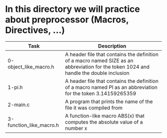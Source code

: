 # In this directory we will practice about preprocessor (Macros, Directives, ...)
| Task			 | Description																  |
| ---------------------- | -------------------------------------------------------------------------------------------------------------------------------------- |
| 0-object_like_macro.h  | A header file that contains the definition of a macro named SIZE as an abbreviation for the token 1024 and handle the double inclusion |
| 1-pi.h		 | A header file that contains the definition of a macro named PI as an abbreviation for the token 3.14159265359 			  |
| 2-main.c		 | A program that prints the name of the file it was compiled from									  |
| 3-function_like_macro.h| A function-like macro ABS(x) that computes the absolute value of a number x								  |
